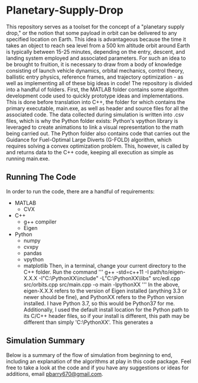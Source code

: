 # Planetary-Supply-Drop
This repository serves as a toolset for the concept of a "planetary supply drop," or the notion that some payload in orbit can be delivered to any specified location on Earth. This idea is advantageous because the time it takes an object to reach sea level from a 500 km altitude orbit around Earth is typically between 15-25 minutes, depending on the entry, descent, and landing system employed and associated parameters. For such an idea to be brought to fruition, it is necessary to draw from a body of knowledge consisting of launch vehicle dynamics, orbital mechanics, control theory, ballistic entry physics, reference frames, and trajectory optimization - as well as implementing  all of these big ideas in code! 
The repository is divided into a handful of folders. First, the MATLAB folder contains some algorithm development code used to quickly prototype ideas and implementations. This is done before translation into C++, the folder for which contains the primary executable, main.exe, as well as header and source files for all the associated code. The data collected during simulation is written into .csv files, which is why the Python folder exists: Python's vpython library is leveraged to create animations to link a visual representation to the math being carried out. The Python folder also contains code that carries out the Guidance for Fuel-Optimal Large Diverts (G-FOLD) algorithm, which requires solving a convex optimization problem. This, however, is called by and returns data to the C++ code, keeping all execution as simple as running main.exe.
## Running The Code
In order to run the code, there are a handful of requirements:
- MATLAB
  - CVX
- C++
  - g++ compiler
  - Eigen
- Python
  - numpy
  - cvxpy
  - pandas
  - vpython
  - matplotlib
Then, in a terminal, change your current directory to the C++ folder. Run the command 
'''
g++ -std=c++11 -I path/to/eigen-X.X.X -I"C:\PythonXX\include" -L"C:\PythonXX\libs" src/edl.cpp src/orbits.cpp src/main.cpp -o main -lpythonXX
'''
In  the above, eigen-X.X.X refers to the version of Eigen installed (anything 3.3 or newer should be fine), and PythonXX refers to the Python version installed. I have Python 3.7, so this would be Python37 for me. Additionally, I used the default install location for the Python path to its C/C++ header files, so if your install is different, this path may be different than simply 'C:\PythonXX'.
This generates a 
## Simulation Summary
Below is a summary of the flow of simulation from beginning to end, including an explanation of the algorithms at play in this code package. Feel free to take a look at the code and if you have any suggestions or ideas for additions, email pbarry670@gmail.com.

